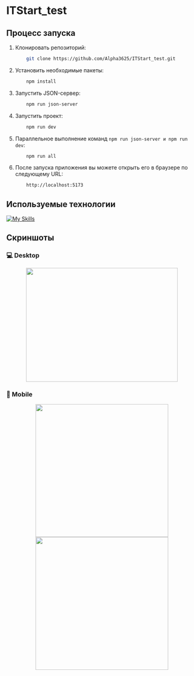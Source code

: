# ITStart_test

## Процесс запуска
1. Клонировать репозиторий:
    ```bash
        git clone https://github.com/Alpha3625/ITStart_test.git
    ```

2. Установить необходимые пакеты:
    ```bash
        npm install
    ```

3. Запустить JSON-сервер:
    ```bash
        npm run json-server
    ```
    
4. Запустить проект:
    ```bash
        npm run dev
    ```
    
5. Параллельное выполнение команд ```npm run json-server и npm run dev```:
    ```bash
        npm run all
    ```
 
6. После запуска приложения вы можете открыть его в браузере по следующему URL:
    ```bash
        http://localhost:5173
    ```
   
## Используемые технологии
[![My Skills](https://skillicons.dev/icons?i=react,typescript,vite,sass)](https://skillicons.dev)

## Скриншоты
### 💻 Desktop
<div align="center">
    <img width="400px" height="300px" src="https://github.com/user-attachments/assets/165e41bf-a46d-4115-ad17-71728873ca44"/>
</div>

### 📱 Mobile
<div align="center">
    <img height="350px" src="https://github.com/user-attachments/assets/bde60af3-17af-4bec-be5b-f208201381b2"/>
    <img height="350px" src="https://github.com/user-attachments/assets/c1569eda-a6ec-4588-90a1-6d4ff0c1bf34"/>
</div>
